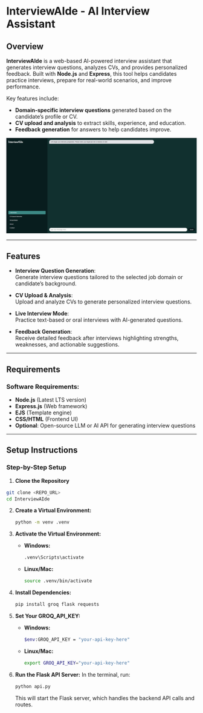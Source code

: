 # InterviewAIde - AI Interview Assistant

## Overview

**InterviewAIde** is a web-based AI-powered interview assistant that generates interview questions, analyzes CVs, and provides personalized feedback. Built with **Node.js** and **Express**, this tool helps candidates practice interviews, prepare for real-world scenarios, and improve performance.

Key features include:  
- **Domain-specific interview questions** generated based on the candidate’s profile or CV.  
- **CV upload and analysis** to extract skills, experience, and education.  
- **Feedback generation** for answers to help candidates improve.

<p align="center">
<img src="homepage.png" width="900">
</p>

---

## Features

- **Interview Question Generation**:  
  Generate interview questions tailored to the selected job domain or candidate’s background.

- **CV Upload & Analysis**:  
  Upload and analyze CVs to generate personalized interview questions.

- **Live Interview Mode**:  
  Practice text-based or oral interviews with AI-generated questions.

- **Feedback Generation**:  
  Receive detailed feedback after interviews highlighting strengths, weaknesses, and actionable suggestions.

---

## Requirements

### Software Requirements:
- **Node.js** (Latest LTS version)  
- **Express.js** (Web framework)  
- **EJS** (Template engine)  
- **CSS/HTML** (Frontend UI)  
- **Optional**: Open-source LLM or AI API for generating interview questions

---

## Setup Instructions

### Step-by-Step Setup

1. **Clone the Repository**
```bash
git clone <REPO_URL>
cd InterviewAIde
```

2. **Create a Virtual Environment:**
    ```bash
    python -m venv .venv
    ```

3. **Activate the Virtual Environment:**
    - **Windows:**
      ```bash
      .venv\Scripts\activate
      ```
    - **Linux/Mac:**
      ```bash
      source .venv/bin/activate
      ```

4. **Install Dependencies:**
    ```bash
    pip install groq flask requests
    ```

5. **Set Your **GROQ_API_KEY**:**
    - **Windows:**
      ```bash
      $env:GROQ_API_KEY = "your-api-key-here"
      ```
    - **Linux/Mac:**
      ```bash
      export GROQ_API_KEY="your-api-key-here"
      ```

6. **Run the Flask API Server:**
    In the terminal, run:
    ```bash
    python api.py
    ```

    This will start the Flask server, which handles the backend API calls and routes.
